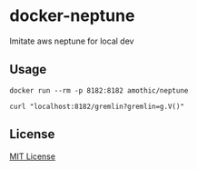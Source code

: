 # docker-neptune

Imitate aws neptune for local dev

## Usage
```console
docker run --rm -p 8182:8182 amothic/neptune

curl "localhost:8182/gremlin?gremlin=g.V()"
```

## License
[MIT License](LICENSE)
